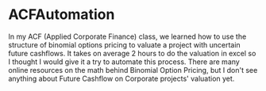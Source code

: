 # ACFAutomation
In my ACF (Applied Corporate Finance) class, we learned how to use the structure of binomial options pricing to valuate a project with uncertain future cashflows. It takes on average 2 hours to do the valuation in excel so I thought I would give it a try to automate this process. There are many online resources on the math behind Binomial Option Pricing, but I don't see anything about Future Cashflow on Corporate projects' valuation yet. 
